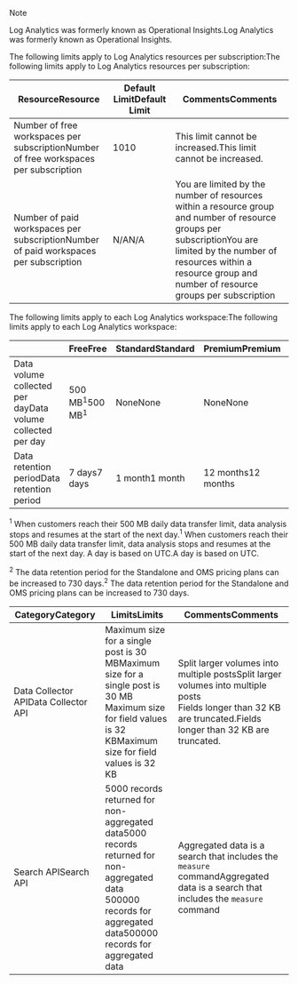 
>[!NOTE]
><span data-ttu-id="d620d-101">Log Analytics was formerly known as Operational Insights.</span><span class="sxs-lookup"><span data-stu-id="d620d-101">Log Analytics was formerly known as Operational Insights.</span></span>
>
>

<span data-ttu-id="d620d-102">The following limits apply to Log Analytics resources per subscription:</span><span class="sxs-lookup"><span data-stu-id="d620d-102">The following limits apply to Log Analytics resources per subscription:</span></span>

| <span data-ttu-id="d620d-103">Resource</span><span class="sxs-lookup"><span data-stu-id="d620d-103">Resource</span></span> | <span data-ttu-id="d620d-104">Default Limit</span><span class="sxs-lookup"><span data-stu-id="d620d-104">Default Limit</span></span> | <span data-ttu-id="d620d-105">Comments</span><span class="sxs-lookup"><span data-stu-id="d620d-105">Comments</span></span>
| --- | --- | --- |
| <span data-ttu-id="d620d-106">Number of free workspaces per subscription</span><span class="sxs-lookup"><span data-stu-id="d620d-106">Number of free workspaces per subscription</span></span> | <span data-ttu-id="d620d-107">10</span><span class="sxs-lookup"><span data-stu-id="d620d-107">10</span></span> | <span data-ttu-id="d620d-108">This limit cannot be increased.</span><span class="sxs-lookup"><span data-stu-id="d620d-108">This limit cannot be increased.</span></span> |
| <span data-ttu-id="d620d-109">Number of paid workspaces per subscription</span><span class="sxs-lookup"><span data-stu-id="d620d-109">Number of paid workspaces per subscription</span></span> | <span data-ttu-id="d620d-110">N/A</span><span class="sxs-lookup"><span data-stu-id="d620d-110">N/A</span></span> | <span data-ttu-id="d620d-111">You are limited by the number of resources within a resource group and number of resource groups per subscription</span><span class="sxs-lookup"><span data-stu-id="d620d-111">You are limited by the number of resources within a resource group and number of resource groups per subscription</span></span> | 


<span data-ttu-id="d620d-112">The following limits apply to each Log Analytics workspace:</span><span class="sxs-lookup"><span data-stu-id="d620d-112">The following limits apply to each Log Analytics workspace:</span></span>

|  | <span data-ttu-id="d620d-113">Free</span><span class="sxs-lookup"><span data-stu-id="d620d-113">Free</span></span> | <span data-ttu-id="d620d-114">Standard</span><span class="sxs-lookup"><span data-stu-id="d620d-114">Standard</span></span> | <span data-ttu-id="d620d-115">Premium</span><span class="sxs-lookup"><span data-stu-id="d620d-115">Premium</span></span> | <span data-ttu-id="d620d-116">Standalone</span><span class="sxs-lookup"><span data-stu-id="d620d-116">Standalone</span></span> | <span data-ttu-id="d620d-117">OMS</span><span class="sxs-lookup"><span data-stu-id="d620d-117">OMS</span></span> |
| --- | --- | --- | --- | --- | --- |
| <span data-ttu-id="d620d-118">Data volume collected per day</span><span class="sxs-lookup"><span data-stu-id="d620d-118">Data volume collected per day</span></span> |<span data-ttu-id="d620d-119">500 MB<sup>1</sup></span><span class="sxs-lookup"><span data-stu-id="d620d-119">500 MB<sup>1</sup></span></span> |<span data-ttu-id="d620d-120">None</span><span class="sxs-lookup"><span data-stu-id="d620d-120">None</span></span> |<span data-ttu-id="d620d-121">None</span><span class="sxs-lookup"><span data-stu-id="d620d-121">None</span></span> | <span data-ttu-id="d620d-122">None</span><span class="sxs-lookup"><span data-stu-id="d620d-122">None</span></span> | <span data-ttu-id="d620d-123">None</span><span class="sxs-lookup"><span data-stu-id="d620d-123">None</span></span>
| <span data-ttu-id="d620d-124">Data retention period</span><span class="sxs-lookup"><span data-stu-id="d620d-124">Data retention period</span></span> |<span data-ttu-id="d620d-125">7 days</span><span class="sxs-lookup"><span data-stu-id="d620d-125">7 days</span></span> |<span data-ttu-id="d620d-126">1 month</span><span class="sxs-lookup"><span data-stu-id="d620d-126">1 month</span></span> |<span data-ttu-id="d620d-127">12 months</span><span class="sxs-lookup"><span data-stu-id="d620d-127">12 months</span></span> | <span data-ttu-id="d620d-128">1 month<sup>2</sup></span><span class="sxs-lookup"><span data-stu-id="d620d-128">1 month<sup>2</sup></span></span> | <span data-ttu-id="d620d-129">1 month <sup>2</sup></span><span class="sxs-lookup"><span data-stu-id="d620d-129">1 month <sup>2</sup></span></span>|

<span data-ttu-id="d620d-130"><sup>1</sup> When customers reach their 500 MB daily data transfer limit, data analysis stops and resumes at the start of the next day.</span><span class="sxs-lookup"><span data-stu-id="d620d-130"><sup>1</sup> When customers reach their 500 MB daily data transfer limit, data analysis stops and resumes at the start of the next day.</span></span> <span data-ttu-id="d620d-131">A day is based on UTC.</span><span class="sxs-lookup"><span data-stu-id="d620d-131">A day is based on UTC.</span></span>

<span data-ttu-id="d620d-132"><sup>2</sup> The data retention period for the Standalone and OMS pricing plans can be increased to 730 days.</span><span class="sxs-lookup"><span data-stu-id="d620d-132"><sup>2</sup> The data retention period for the Standalone and OMS pricing plans can be increased to 730 days.</span></span>

| <span data-ttu-id="d620d-133">Category</span><span class="sxs-lookup"><span data-stu-id="d620d-133">Category</span></span> | <span data-ttu-id="d620d-134">Limits</span><span class="sxs-lookup"><span data-stu-id="d620d-134">Limits</span></span> | <span data-ttu-id="d620d-135">Comments</span><span class="sxs-lookup"><span data-stu-id="d620d-135">Comments</span></span>
| --- | --- | --- |
| <span data-ttu-id="d620d-136">Data Collector API</span><span class="sxs-lookup"><span data-stu-id="d620d-136">Data Collector API</span></span> | <span data-ttu-id="d620d-137">Maximum size for a single post is 30 MB</span><span class="sxs-lookup"><span data-stu-id="d620d-137">Maximum size for a single post is 30 MB</span></span><br><span data-ttu-id="d620d-138">Maximum size for field values is 32 KB</span><span class="sxs-lookup"><span data-stu-id="d620d-138">Maximum size for field values is 32 KB</span></span> | <span data-ttu-id="d620d-139">Split larger volumes into multiple posts</span><span class="sxs-lookup"><span data-stu-id="d620d-139">Split larger volumes into multiple posts</span></span><br><span data-ttu-id="d620d-140">Fields longer than 32 KB are truncated.</span><span class="sxs-lookup"><span data-stu-id="d620d-140">Fields longer than 32 KB are truncated.</span></span> |
| <span data-ttu-id="d620d-141">Search API</span><span class="sxs-lookup"><span data-stu-id="d620d-141">Search API</span></span> | <span data-ttu-id="d620d-142">5000 records returned for non-aggregated data</span><span class="sxs-lookup"><span data-stu-id="d620d-142">5000 records returned for non-aggregated data</span></span><br><span data-ttu-id="d620d-143">500000 records for aggregated data</span><span class="sxs-lookup"><span data-stu-id="d620d-143">500000 records for aggregated data</span></span> | <span data-ttu-id="d620d-144">Aggregated data is a search that includes the `measure` command</span><span class="sxs-lookup"><span data-stu-id="d620d-144">Aggregated data is a search that includes the `measure` command</span></span>
 
